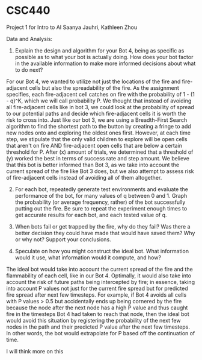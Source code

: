 # CSC440
Project 1 for Intro to AI
Saanya Jauhri, Kathleen Zhou

Data and Analysis: 
1) Explain the design and algorithm for your Bot 4, being as specific as possible as to what your bot is actually doing. How does your bot factor in the available information to make more informed decisions about what to do next?

For our Bot 4, we wanted to utilize not just the locations of the fire and fire-adjacent cells but also the spreadability of the fire. As the assignment specifies, each fire-adjacent cell catches on fire with the probability of 1 - (1 - q)^K, which we will call probability P. We thought that instead of avoiding all fire-adjacent cells like in bot 3, we could look at the probability of spread to our potential paths and decide which fire-adjacent cells it is worth the risk to cross into. Just like our bot 3, we are using a Breadth-First Search algorithm to find the shortest path to the button by creating a fringe to add new nodes onto and exploring the oldest ones first. However, at each time step, we stipulate that the only valid children to explore will be open cells that aren't on fire AND fire-adjacent open cells that are below a certain threshold for P. After (x) amount of trials, we determined that a threshold of (y) worked the best in terms of success rate and step amount. We believe that this bot is better informed than Bot 3, as we take into account the current spread of the fire like Bot 3 does, but we also attempt to assess risk of fire-adjacent cells instead of avoiding all of them altogether. 


2) For each bot, repeatedly generate test environments and evaluate the performance of the bot, for many values
of q between 0 and 1. Graph the probability (or average frequency, rather) of the bot successfully putting out
the fire. Be sure to repeat the experiment enough times to get accurate results for each bot, and each tested
value of q.



3) When bots fail or get trapped by the fire, why do they fail? Was there a better decision they could have made that would have saved them? Why or why not? Support your conclusions.



4) Speculate on how you might construct the ideal bot. What information would it use, what information would it compute, and how?

The ideal bot would take into account the current spread of the fire and the flammability of each cell, like in our Bot 4. Optimally, it would also take into account the risk of future paths being intercepted by fire; in essence, taking into account P values not just for the current fire spread but for predicted fire spread after next few timesteps. For example, if Bot 4 avoids all cells with P values > 0.5 but accidentally ends up being cornered by the fire because the node after the next node has a high P value and thus caught fire in the timesteps Bot 4 had taken to reach that node, then the ideal bot would avoid this situation by registering the probability of the next few nodes in the path and their predicted P value after the next few timesteps. In other words, the bot would extrapolate for P based off the continuation of time. 

I will think more on this
